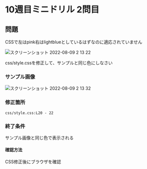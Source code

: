# 10週目ミニドリル 2問目

## 問題
CSSで左はpink右はlightblueとしているはずなのに適応されていません

![スクリーンショット 2022-08-09 2 13 22](https://user-images.githubusercontent.com/79675344/183477756-6c2b0308-5def-4b35-bfcf-eff4a3bfa513.png)

css/style.cssを修正して、サンプルと同じ色にしなさい

### サンプル画像

![スクリーンショット 2022-08-09 2 13 32](https://user-images.githubusercontent.com/79675344/183477794-f1e70c57-3ea4-4833-aaa9-a501cfddf94b.png)

### 修正箇所

`css/style.css:L20 - 22`

### 終了条件
サンプル画像と同じ色で表示される

#### 確認方法
CSS修正後にブラウザを確認
